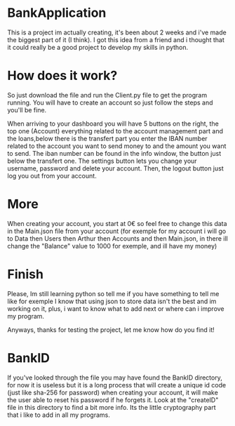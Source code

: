 # BankApplication

This is a project im actually creating, it's been about 2 weeks and i've made the biggest part of it (I think).
I got this idea from a friend and i thought that it could really be a good project to develop my skills in python.

# How does it work?

So just download the file and run the Client.py file to get the program running.
You will have to create an account so just follow the steps and you'll be fine.

When arriving to your dashboard you will have 5 buttons on the right, the top one (Account) everything related to the account management part and the loans,below there is the transfert part you enter the IBAN number related to the account you want to send money to and the amount you want to send. The iban number can be found in the info window, the button just below the transfert one. The settings button lets you change your username, password and delete your account. Then, the logout button just log you out from your account.

# More

When creating your account, you start at 0€ so feel free to change this data in the Main.json file from your account (for exemple for my account i will go to Data then Users then Arthur then Accounts and then Main.json, in there ill change the "Balance" value to 1000 for exemple, and ill have my money)

# Finish

Please, Im still learning python so tell me if you have something to tell me like for exemple I know that using json to store data isn't the best and im working on it, plus, i want to know what to add next or where can i improve my program.

Anyways, thanks for testing the project, let me know how do you find it!

# BankID

If you've looked through the file you may have found the BankID directory, for now it is useless but it is a long process that will create a unique id code (just like sha-256 for password) when creating your account, it will make the user able to reset his password if he forgets it. Look at the "createID" file in this directory to find a bit more info. Its the little cryptography part that i like to add in all my programs.
